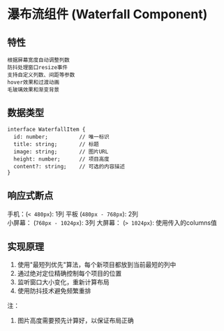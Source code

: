 # 瀑布流组件 (Waterfall Component)

## 特性
    根据屏幕宽度自动调整列数
    防抖处理窗口resize事件
    支持自定义列数、间距等参数
    hover效果和过渡动画
    毛玻璃效果和渐变背景

## 数据类型

```tsx
interface WaterfallItem {
  id: number;          // 唯一标识
  title: string;       // 标题
  image: string;       // 图片URL
  height: number;      // 项目高度
  content?: string;    // 可选的内容描述
}
```

## 响应式断点

手机：(`< 480px`): 1列
平板 (`480px - 768px`): 2列  
小屏幕： (`768px - 1024px`): 3列
大屏幕： (`> 1024px`): 使用传入的columns值

## 实现原理

1. 使用"最短列优先"算法，每个新项目都放到当前最短的列中
2. 通过绝对定位精确控制每个项目的位置
3. 监听窗口大小变化，重新计算布局
4. 使用防抖技术避免频繁重排

注：
1. 图片高度需要预先计算好，以保证布局正确
